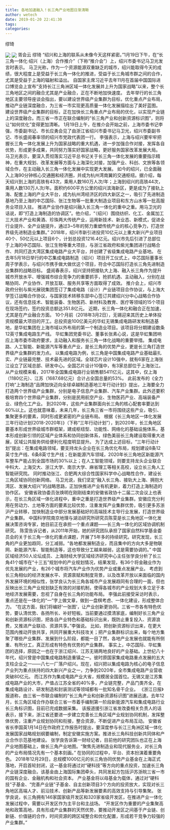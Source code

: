 ```yaml
---
title: 各地加速融入！长三角产业地图日渐清晰
author: wetech
date: 2019-01-20 22:41:30
tags: 
categories: 
---
```

缪琦
<!-- more -->
<img align="center" border="0" src="https://imgcdn.yicai.com/uppics/images/2019/01/4c47422946fca090cfc446332dd8974d.jpg" />
<img align="center" border="0" src="https://imgcdn.yicai.com/uppics/images/2019/01/f0fd712c31a66e71ebd7af089a2bdec0.jpg" />
胥会云
缪琦
“绍兴和上海的联系从未像今天这样紧密。”1月19日下午，在“长三角一体化·绍兴（上海）合作推介”（下称“推介会”）上，绍兴市委书记马卫光发言时表示。
马卫光称，作为一个资源能源双重缺乏的城市，绍兴能取得今天的成绩，很大程度上是受益于长三角一体化的推进，受益于长三角城市群之间的合作，尤其是受益于上海的辐射和溢出。
自国家主席习近平去年11月在首届中国国际进口博览会上宣布“支持长江三角洲区域一体化发展并上升为国家战略”以来，整个长三角地区之间的融合尤其是产业融合，正在不断地加快速度。
去年举行的长三角地区主要领导座谈会指出，要以建设世界级产业集群为目标，优化重点产业布局，推动产业链深度融合，为三省一市实现更高质量一体化发展描绘出了美好蓝图。
建设世界级产业集群的目标，正在加快长三角重点产业布局的优化，以实现产业链上的深度融合。而三省一市正在联合编制的“长三角产业和创新资源标识图”，则将让“如何优化”变得更加清晰。
1月19日上午，在推介会开始之前，上海市委书记李强，市委副书记、市长应勇会见了由浙江省绍兴市委书记马卫光，绍兴市委副书记、市长盛阅春率领的绍兴市党政代表团一行。
李强表示，上海与绍兴要牢牢把握长三角一体化发展上升为国家战略的重大机遇，进一步加强合作对接，发挥各自优势，形成更多成果，共同努力落实好国家战略，更好服务国家改革发展大局。
马卫光表示，要深入贯彻落实习近平总书记关于长三角一体化发展的重要指示精神，在重大规划、改革发展等方面与上海深化对接，加强产业、科创、文旅等各领域合作，在主动融入长三角一体化发展中实现更大发展。
如今的绍兴，已全面融入上海90分钟核心交通圈和经济圈，并成为杭州湾南翼的交通枢纽。据介绍，每天绍兴到上海的高铁有43次，乘用人数160万人次/年；上海到绍兴的高铁44次，乘用人数130万人次/年。面积约600平方公里的绍兴滨海新区，更是成为了接轨上海、配套上海的产业大平台，成为杭州湾经济区的四大新区之一，吸引了先进制造基地乃至上海的中芯国际、张江生物等一批重大制造业项目和东方山水等一批高服务业项目入驻。
推进产业协作是绍兴融入长三角一体化的重中之重。用马卫光的话说，即“打造上海制造的协调区”。他介绍，“（绍兴）围绕纺织、化工、金属加工三大技术产业和黄酒、珍珠两大传统产业，运用新技术、新业态、新模式，促进全行业提升、全产业链提升，通过3~5年的努力重塑传统产业的核心竞争力，打造世界级先进制造业集群。”
2018年，绍兴市新引进投资10亿元以上重大新兴产业项目40个、50亿元以上项目6个，计划总投资1216.4亿元。绍兴市先后引进了总部位于上海的中芯国际、张江生物等重大项目，与浙江省政府和紫光集团进行战略合作、共同打造大湾区集成电路产业大平台，并创建了省级集成电路产业基地。
在去年5月18日举行的中芯集成电路制造（绍兴）项目开工仪式上，中芯国际董事长周子学表示，与绍兴市携手做大做优这个项目，符合中芯国际打造长三角先进制造业集群的战略目标。
盛阅春表示，绍兴坚持把接轨大上海、融入长三角作为提升城市开放水平、增强城市综合竞争力的重要抓手，抢抓机遇、主动融入，分别在战略协同、产业协作、开放互联、服务共享等方面取得了成效。
推介会上，绍兴市政府分别与紫光展锐集团签订了集成电路（设计）产业链项目合作协议，与上海大学签订战略合作协议，与国家技术转移东部中心签订共建绍兴分中心战略合作协议，还有信息技术、智能装备、生物医药、新材料及教育、医疗等领域的15个项目在现场签约，签约投资总额达351.8亿元。
近期，长三角一体化和融合正在加速，尤其是在产业融合方面。
10个月前（2018年3月2日），无锡迎来其历史上单体投资规模最大项目的开工。总投资逾100亿美元的华虹无锡集成电路研发和制造基地，是华虹集团在上海市域以外布局的第一个制造业项目。该项目将分期建设数条12英寸集成电路生产线。
华虹集团党委书记、董事长张素心说，这是华虹集团响应上海市委市政府要求，主动融入和服务长三角一体化战略的重要举措。
集成电路、人工智能、新能源汽车等重点产业，是长三角的优势产业，更是长三角打造世界级产业集群的发力点。
以集成电路为例，长三角是中国集成电路产业基础最扎实、产业链最完整、技术最先进的区域。全球芯片设计10强中，就有6家在上海张江设立了区域总部、研发中心。全国芯片设计10强中，有3家总部位于上海张江。
从产业规模来看，2017年全国集成电路行业销售额5411亿元，这其中，仅上海（1180亿元）、江苏（1687.68亿元）合计占全国总量的53%。
此前发布的《全力打响“上海制造”品牌加快迈向全球卓越制造基地三年行动计划》提出，上海要全力打造两个世界级产业集群，分别是电子信息产业集群、汽车产业集群。此外还要积极培育四个世界级产业集群，分别是民用航空产业、生物医药产业、高端装备产业、绿色化工产业。
到2020年，这些产业集群面向长三角的核心配套率要达到60%以上。这也就意味着，未来几年，长三角三省一市将围绕这些产业，吸引、集聚更多的要素，同时形成更紧密的产业链布局。
根据《长三角地区一体化发展三年行动计划(2018-2020年)》（下称“三年行动计划”），到2020年，长三角地区要基本形成世界级城市群框架，建成枢纽型、功能性、网络化的基础设施体系，基本形成创新引领的区域产业体系和协同创新体系，绿色美丽长三角建设取得重大进展，区域公共服务供给便利化程度明显提升。
为了达成上述目标，“三年行动计划”提出：在集成电路领域，要支持龙头企业在长三角优化布局，规划建设8条12英寸生产线、6条8英寸生产线；在新能源汽车领域，2020年长三角地区新能源汽车整车产能占到全国市场的30%以上；在人工智能领域，则要支持龙头企业联合中科大、上海交大、浙江大学、南京大学、麻省理工等相关高校，设立长三角人工智能研究院。
同时推动张江、合肥两大综合性国家科学中心战略性合作，建设长三角区域协同创新网络。
马卫光说，我们坚定“融入长三角、接轨大上海、拥抱大湾区、发展大绍兴”的战略思路，正加快推进产业有机更新，着力打造上海制造的协作区。
安徽省政协委员张焕明在刚刚结束的安徽省政协十二届二次会议上也表示，在长三角区域一体化进程中，重中之重是打造世界级产业集群。安徽应充分利用在劳动力、土地等方面的要素比较优势，注重发挥产业集群优势，吸引更多苏浙沪产业转移，加快制造业中部分发展基础好的高端技术主导行业发展，打造世界级产业集群。
中国科学院南京地理与湖泊研究所研究员陈雯是长三角地区一体化发展决策咨询专家，她目前正在承担一个重点课题——长三角一体化的区域协调机制研究。
陈雯告诉记者，从2011年开始，她的研究团队承担了国家自然科学基金委员会的关于长三角一体化的重点课题，开展了5年多的持续研究。研究发现，长三角的产业更加趋同，分工减弱。“各地都发展制造业，而且集中的方向大多是物联网、新能源汽车、智能制造等，这也导致分工越来越弱，这是需要协调的。”
中国区域经济50人论坛成员、上海财经大学区域经济研究中心主任张学良分析了长三角41个城市在“十三五”规划中的产业规划情况，结果发现，有36个将金融业作为优先发展的产业，有26个城市将汽车产业作为优势产业或重点发展产业。
考虑到长三角相似的经济发展水平、资源禀赋和制度背景，以及改革开放以来面临的国内外发展环境的相似性，张学良认为长三角各城市产业发展趋同有合理的一面，但也反映出长三角产业规划缺乏有效的对接机制，使得各城市的产业规划大多立足于本地经济发展需要，忽视了自身在长三角的功能布局。
李强此前接受采访时表示，重点还是在一体化的“一”字上做文章，做到一盘棋考虑、一体化建设，形成整体合力。
“在这方面，我们将编好‘一张图’，让产业创新更协同。三省一市各有特色优势，要认清优势、各扬所长、补好短板。当前要通过摸清家底，编制好长三角产业和创新资源标识图，把各自产业特色和基础标识出来，既防止重复投入、资源浪费，又推进产业联动、资源共享。”李强说。
比如，把创新资源标识出来，在更大范围内推动开放共享，共同开展重大科技攻关；把产业集群标识出来，每个地方集聚了哪些产业集群、发展到什么阶段，都能一目了然，各地产业发展也就能有所侧重、有所分工，真正形成有特色有优势的产业集群。
事实上，中芯国际、华虹集团的选择，原因之一也在于浙江绍兴、江苏无锡两地良好的产业基础。上世纪八十年代，绍兴曾是中国集成电路制造重镇之一。彼时原国家集成电路重点发展的五大支柱企业之一——八七一厂落户绍兴。现在，绍兴把以集成电路为核心的电子信息产业列为重点扶持的四大新兴产业之一，力争到2020年，全市集成电路产业营收突破80亿元。
而江苏作为集成电路产业大省，规模居全国首位。无锡又是江苏集成电路产业的大市，产值占江苏全省的40%多，产业链完整，产品门类齐全，在集成电路设计、研发制造和封装测试等领域都有一批知名骨干企业。
《浙江日报》报道称，由三省一市联合编制的“长三角产业和创新资源标识图”进展迅速。去年12月，长三角区域合作办联合三省一市着手编制第一阶段新能源汽车和集成电路行业长三角标识图，目前已完成数据采集。
该报道援引浙江省发改委相关负责人的话表示，接下来，浙江省还要进一步建立完善长三角区域产业规划协同机制，发挥整体优势，注重产业规划协同和衔接，整合资源，不断促进产业布局互动。
安徽省省长李国英1月14日在作政府工作报告时提出，要深度参与长江三角洲区域一体化发展国家战略规划纲要编制，制定安徽实施方案。推进长三角科技创新共同体和产业合作示范基地建设。
张学良告诉第一财经记者，目前他的研究团队也正在上海产业地图基础上，做长三角产业地图。“聚焦先进制造业和现代服务业，对长三角的产业布局情况先有一个基本刻画。”
在协同的过程中，平台、资本扮演着重要角色。
2018年12月29日，总规模1000亿元的长三角协同优势产业基金在上海正式落地，开启首轮封闭，这一基金将通过对“硬科技”等方向的重点投资，加速长三角产业链深度融合。该基金由上海国际集团牵头，共同发起方包括沪苏浙皖三省一市的国有企业、金融机构和社会资本。
产业基金将以母基金为载体，通过对“硬科技”子基金、“完善产业链”子基金、自主创新项目3个方向的投资放大，实现对长三角地区高端人才、前沿技术、创新产品等新发展要素的高效支持与引导集聚。
张学良说，长三角拥有146家国家级开发区和320家省级开发区，在推进产业一体化发展过程中，需要以开发区作为主平台和主战场。
“开发区作为重要的产业集聚高地和政策高地，具有形成产业集群的天然优势，要推动开发区之间基于产业链、创新链、价值链的合作，时间资源的跨区域整合和优化配置，形成若干竞争力较强的产业集群。”
 
 

